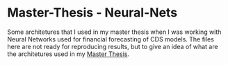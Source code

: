 # Master-Thesis - Neural-Nets
Some architetures that I used in my master thesis when I was working with Neural Networks used for financial forecasting of CDS models. The files here are not ready for reproducing results, but to give an idea of what are the architetures used in my [Master Thesis](https://drive.google.com/file/d/1AkVFyHie_r76Cfi2RNKb09H3stw_h_FE/view?usp=sharing).
